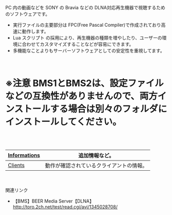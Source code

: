 PC 内の動画などを SONY の Bravia などの DLNA対応再生機器で視聴するためのソフトウェアです。
  * 実行ファイルの主要部分は FPC(Free Pascal Compiler)で作成されており高速に動作します。
  * Lua スクリプト の採用により、再生機器の種類を増やしたり、ユーザーの環境に合わせてカスタマイズすることなどが容易にできます。
  * 多機能なことよりもサーバーソフトウェアとしての安定性を重視してます。
<br>
<h1>※注意 BMS1とBMS2は、設定ファイルなどの互換性がありませんので、両方インストールする場合は別々のフォルダにインストールしてください。</h1>
<br><br>
<table><thead><th><a href='Informations.md'>Informations</a></th><th>追加情報など。</th></thead><tbody>
<tr><td><a href='Clients.md'>Clients</a>          </td><td>動作が確認されているクライアントの情報。</td></tr></li></ul></tbody></table>

<br><br>
関連リンク<br>
<ul><li>【BMS】BEER Media Server【DLNA】<br><a href='http://toro.2ch.net/test/read.cgi/avi/1345028708/'>http://toro.2ch.net/test/read.cgi/avi/1345028708/</a>